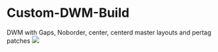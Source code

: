 # Custom-DWM-Build
DWM with Gaps, Noborder, center, centerd master layouts and pertag patches
![](/home/coutinho/Scrots2020-05-13-133428_1920x1080_scrot.png)
